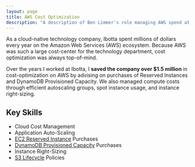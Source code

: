 ```yaml
---
layout: page
title: AWS Cost Optimization
description: "A description of Ben Limmer's role managing AWS spend at Ibotta."
---
```


As a cloud-native technology company, Ibotta spent millions of dollars every year on the Amazon Web Services (AWS) ecosystem. Because AWS was such a large cost-center for the technology department, cost optimization was always top-of-mind.

Over the years I worked at Ibotta, I **saved the company over \$1.5 million** in cost-optimization on AWS by advising on purchases of Reserved Instances and DynamoDB Provisioned Capacity. We also managed compute costs through efficient autoscaling groups, spot instance usage, and instance right-sizing.

## Key Skills

- Cloud Cost Management
- Application Auto-Scaling
- [EC2 Reserved Instance](https://aws.amazon.com/ec2/pricing/reserved-instances/) Purchases
- [DynamoDB Provisioned Capacity](https://aws.amazon.com/dynamodb/pricing/provisioned/) Purchases
- Instance Right-Sizing
- [S3 Lifecycle](https://aws.amazon.com/s3/storage-classes/?nc=sn&loc=3) Policies
